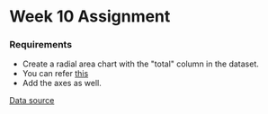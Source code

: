 # Week 10 Assignment

### Requirements
- Create a radial area chart with the "total" column in the dataset.
- You can refer [this](https://observablehq.com/@d3/radial-area-chart)
- Add the axes as well.

[Data source](https://www.kaggle.com/abcsds/pokemon)